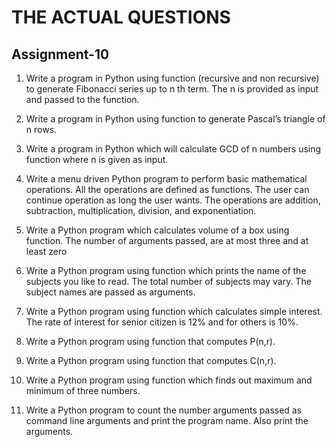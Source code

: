 # THE ACTUAL QUESTIONS

## Assignment-10

1) Write a program in Python using function (recursive and non recursive) to generate Fibonacci series up to n th term. The n is provided as input and passed to the function.

2) Write a program in Python using function to generate Pascal’s triangle of n rows.

3) Write a program in Python which will calculate GCD of n numbers using function where n is given as input.

4) Write a menu driven Python program to perform basic mathematical operations. All the operations are defined as functions. The user can continue operation as long the user wants. The operations are addition, subtraction, multiplication, division, and exponentiation.

5) Write a Python program which calculates volume of a box using function. The number of arguments passed, are at most three and at least zero

6) Write a Python program using function which prints the name of the subjects you like to read. The total number of subjects may vary. The subject names are passed as arguments.

7) Write a Python program using function which calculates simple interest. The rate of interest for senior citizen is 12% and for others is 10%.

8) Write a Python program using function that computes P(n,r).

9) Write a Python program using function that computes C(n,r).

10) Write a Python program using function which finds out maximum and minimum of three numbers.

11) Write a Python program to count the number arguments passed as command line arguments and print the program name. Also print the arguments.
